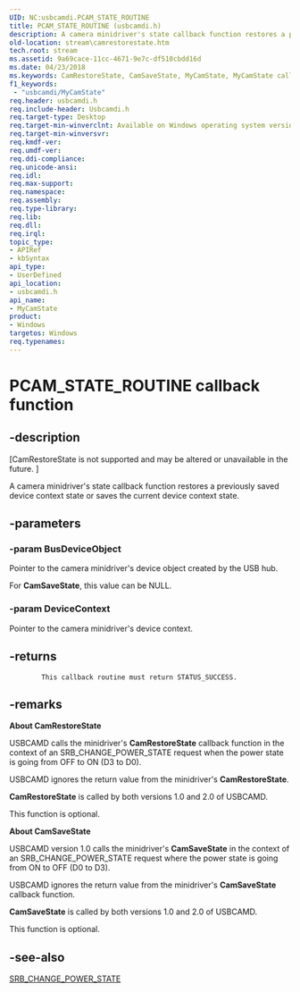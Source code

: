 ```yaml
---
UID: NC:usbcamdi.PCAM_STATE_ROUTINE
title: PCAM_STATE_ROUTINE (usbcamdi.h)
description: A camera minidriver's state callback function restores a previously saved device context state or saves the current device context state.
old-location: stream\camrestorestate.htm
tech.root: stream
ms.assetid: 9a69cace-11cc-4671-9e7c-df510cbdd16d
ms.date: 04/23/2018
ms.keywords: CamRestoreState, CamSaveState, MyCamState, MyCamState callback function [Streaming Media Devices], PCAM_STATE_ROUTINE, PCAM_STATE_ROUTINE callback, stream.camrestorestate, usbcamdi/MyCamState, usbcmdpr_74c8ba54-9be6-4512-a498-b49635db1760.xml
f1_keywords:
 - "usbcamdi/MyCamState"
req.header: usbcamdi.h
req.include-header: Usbcamdi.h
req.target-type: Desktop
req.target-min-winverclnt: Available on Windows operating system versions prior to Windows XP.
req.target-min-winversvr: 
req.kmdf-ver: 
req.umdf-ver: 
req.ddi-compliance: 
req.unicode-ansi: 
req.idl: 
req.max-support: 
req.namespace: 
req.assembly: 
req.type-library: 
req.lib: 
req.dll: 
req.irql: 
topic_type:
- APIRef
- kbSyntax
api_type:
- UserDefined
api_location:
- usbcamdi.h
api_name:
- MyCamState
product:
- Windows
targetos: Windows
req.typenames: 
---
```


# PCAM_STATE_ROUTINE callback function


## -description


<p class="CCE_Message">[CamRestoreState is not supported and may be altered or unavailable in the future. ]

A camera minidriver's state callback function restores a previously saved device context state or saves the current device context state.


## -parameters




### -param BusDeviceObject

Pointer to the camera minidriver's device object created by the USB hub.

For <b>CamSaveState</b>, this value can be NULL.


### -param DeviceContext

Pointer to the camera minidriver's device context.


## -returns




            This callback routine must return STATUS_SUCCESS.




## -remarks



<b>About CamRestoreState</b>

USBCAMD calls the minidriver's <b>CamRestoreState</b> callback function in the context of an SRB_CHANGE_POWER_STATE request when the power state is going from OFF to ON (D3 to D0).

USBCAMD ignores the return value from the minidriver's <b>CamRestoreState</b>.

<b>CamRestoreState</b> is called by both versions 1.0 and 2.0 of USBCAMD.

This function is optional.

<b>About CamSaveState</b>

USBCAMD version 1.0 calls the minidriver's <b>CamSaveState</b> in the context of an SRB_CHANGE_POWER_STATE request where the power state is going from ON to OFF (D0 to D3).

USBCAMD ignores the return value from the minidriver's <b>CamSaveState</b> callback function.

<b>CamSaveState</b> is called by both versions 1.0 and 2.0 of USBCAMD.

This function is optional.




## -see-also




<a href="https://docs.microsoft.com/windows-hardware/drivers/stream/srb-change-power-state">SRB_CHANGE_POWER_STATE</a>
 

 

